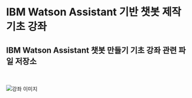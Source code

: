 # IBM Watson Assistant 기반 챗봇 제작 기초 강좌
## IBM Watson Assistant 챗봇 만들기 기초 강좌 관련 파일 저장소 

<br><br>
![강좌 이미지](https://user-images.githubusercontent.com/28520029/68643914-a1512f00-0556-11ea-8a52-acb63897dd8b.jpeg)
